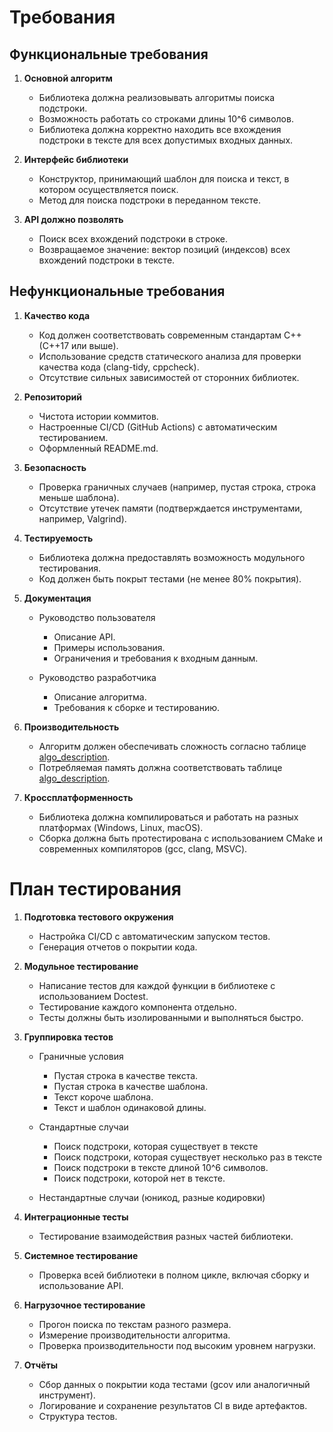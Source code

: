 # Требования

## Функциональные требования

1. **Основной алгоритм**
    - Библиотека должна реализовывать алгоритмы поиска подстроки.
    - Возможность работать со строками длины 10^6 символов.
    - Библиотека должна корректно находить все вхождения подстроки в тексте для всех допустимых входных данных.

2. **Интерфейс библиотеки**
    - Конструктор, принимающий шаблон для поиска и текст, в котором осуществляется поиск.
    - Метод для поиска подстроки в переданном тексте.

3. **API должно позволять**
    - Поиск всех вхождений подстроки в строке.
    - Возвращаемое значение: вектор позиций (индексов) всех вхождений подстроки в тексте.

## Нефункциональные требования

1. **Качество кода**
    - Код должен соответствовать современным стандартам C++ (C++17 или выше).
    - Использование средств статического анализа для проверки качества кода (clang-tidy, cppcheck).
    - Отсутствие сильных зависимостей от сторонних библиотек.

2. **Репозиторий**
    - Чистота истории коммитов.
    - Настроенные CI/CD (GitHub Actions) с автоматическим тестированием.
    - Оформленный README.md.

3. **Безопасность**
    - Проверка граничных случаев (например, пустая строка, строка меньше шаблона).
    - Отсутствие утечек памяти (подтверждается инструментами, например, Valgrind).

4. **Тестируемость**
    - Библиотека должна предоставлять возможность модульного тестирования.
    - Код должен быть покрыт тестами (не менее 80% покрытия).

5. **Документация**

    - Руководство пользователя

        - Описание API.
        - Примеры использования.
        - Ограничения и требования к входным данным.

    - Руководство разработчика
        - Описание алгоритма.
        - Требования к сборке и тестированию.

6. **Производительность**
    - Алгоритм должен обеспечивать сложность согласно таблице [ algo_description](algo_description.md).
    - Потребляемая память должна соответствовать таблице [ algo_description](algo_description.md).

7. **Кроссплатформенность**
    - Библиотека должна компилироваться и работать на разных платформах (Windows, Linux, macOS).
    - Сборка должна быть протестирована с использованием CMake и современных компиляторов (gcc, clang, MSVC).

# План тестирования

1. **Подготовка тестового окружения**

    - Настройка CI/CD с автоматическим запуском тестов.
    - Генерация отчетов о покрытии кода.

2. **Модульное тестирование**
    - Написание тестов для каждой функции в библиотеке с использованием Doctest.
    - Тестирование каждого компонента отдельно.
    - Тесты должны быть изолированными и выполняться быстро.

3. **Группировка тестов**

    - Граничные условия
        - Пустая строка в качестве текста.
        - Пустая строка в качестве шаблона.
        - Текст короче шаблона.
        - Текст и шаблон одинаковой длины.

    - Стандартные случаи
        - Поиск подстроки, которая существует в тексте
        - Поиск подстроки, которая существует несколько раз в тексте
        - Поиск подстроки в тексте длиной 10^6 символов.
        - Поиск подстроки, которой нет в тексте.

    - Нестандартные случаи (юникод, разные кодировки)

4. **Интеграционные тесты**
    - Тестирование взаимодействия разных частей библиотеки.

5. **Системное тестирование**
    - Проверка всей библиотеки в полном цикле, включая сборку и использование API.

6. **Нагрузочное тестирование**
    - Прогон поиска по текстам разного размера.
    - Измерение производительности алгоритма.
    - Проверка производительности под высоким уровнем нагрузки.

7. **Отчёты**
    - Сбор данных о покрытии кода тестами (gcov или аналогичный инструмент).
    - Логирование и сохранение результатов CI в виде артефактов.
    - Структура тестов.
